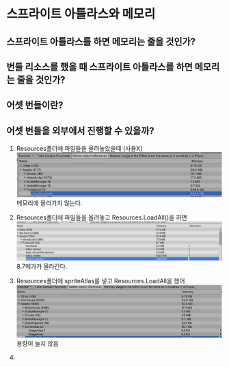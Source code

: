 # 스프라이트 아틀라스와 메모리

## 스프라이트 아틀라스를 하면 메모리는 줄을 것인가?

## 번들 리소스를 했을 때 스프라이트 아틀라스를 하면 메모리는 줄을 것인가?

## 어셋 번들이란?

## 어셋 번들을 외부에서 진행할 수 있을까?

1. Resources폴더에 파일들을 올려놓았을때 (사용X)
   ![](images/2021-09-15-22-50-40.png)
   메모리에 올라가지 않는다.

2. Resources폴더에 파일들을 올려놓고 Resources.LoadAll()을 하면 
![](images/2021-09-15-23-01-14.png)
8.7메가가 올라간다.

3. Resources폴더에 spriteAtlas를 넣고 Resources.LoadAll을 했어
![](images/2021-09-15-23-03-52.png)
용량이 늘지 않음

4. 